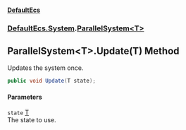 #### [DefaultEcs](index.md 'index')
### [DefaultEcs.System](index.md#DefaultEcs_System 'DefaultEcs.System').[ParallelSystem&lt;T&gt;](ParallelSystem_T_.md 'DefaultEcs.System.ParallelSystem&lt;T&gt;')
## ParallelSystem&lt;T&gt;.Update(T) Method
Updates the system once.  
```csharp
public void Update(T state);
```
#### Parameters
<a name='DefaultEcs_System_ParallelSystem_T__Update(T)_state'></a>
`state` [T](ParallelSystem_T_.md#DefaultEcs_System_ParallelSystem_T__T 'DefaultEcs.System.ParallelSystem&lt;T&gt;.T')  
The state to use.
  
